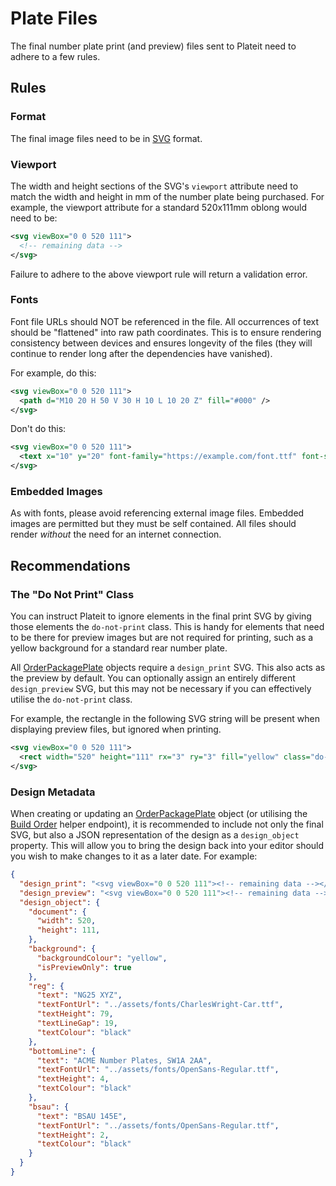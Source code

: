 # Plate Files

The final number plate print (and preview) files sent to Plateit need to adhere to a few rules.

## Rules

### Format

The final image files need to be in [SVG](https://developer.mozilla.org/en-US/docs/Web/SVG) format.

### Viewport

The width and height sections of the SVG's `viewport` attribute need to match the width and height in mm of the number plate being purchased. For example, the viewport attribute for a standard 520x111mm oblong would need to be:

```xml
<svg viewBox="0 0 520 111">
  <!-- remaining data -->
</svg>
```

Failure to adhere to the above viewport rule will return a validation error.

### Fonts

Font file URLs should NOT be referenced in the file. All occurrences of text should be "flattened" into raw path coordinates. This is to ensure rendering consistency between devices and ensures longevity of the files (they will continue to render long after the dependencies have vanished).

For example, do this:

```xml
<svg viewBox="0 0 520 111">
  <path d="M10 20 H 50 V 30 H 10 L 10 20 Z" fill="#000" />
</svg>
```

Don't do this:

```xml
<svg viewBox="0 0 520 111">
  <text x="10" y="20" font-family="https://example.com/font.ttf" font-size="24">Text</text>
</svg>
```
### Embedded Images

As with fonts, please avoid referencing external image files. Embedded images are permitted but they must be self contained. All files should render *without* the need for an internet connection.

## Recommendations

### The "Do Not Print" Class

You can instruct Plateit to ignore elements in the final print SVG by giving those elements the `do-not-print` class. This is handy for elements that need to be there for preview images but are not required for printing, such as a yellow background for a standard rear number plate.

All [OrderPackagePlate](/objects/order-package-plate.md) objects require a `design_print` SVG. This also acts as the preview by default. You can optionally assign an entirely different `design_preview` SVG, but this may not be necessary if you can effectively utilise the `do-not-print` class.

For example, the rectangle in the following SVG string will be present when displaying preview files, but ignored when printing.

```xml
<svg viewBox="0 0 520 111">
  <rect width="520" height="111" rx="3" ry="3" fill="yellow" class="do-not-print"></rect>
</svg>
```

### Design Metadata

When creating or updating an [OrderPackagePlate](/objects/order-package-plate.md) object (or utilising the [Build Order](/helpers/actions/build-order.md) helper endpoint), it is recommended to include not only the final SVG, but also a JSON representation of the design as a `design_object` property. This will allow you to bring the design back into your editor should you wish to make changes to it as a later date. For example:

```json
{
  "design_print": "<svg viewBox="0 0 520 111"><!-- remaining data --></svg>",
  "design_preview": "<svg viewBox="0 0 520 111"><!-- remaining data --></svg>",
  "design_object": {
    "document": {
      "width": 520,
      "height": 111,
    },
    "background": {
      "backgroundColour": "yellow",
      "isPreviewOnly": true
    },
    "reg": {
      "text": "NG25 XYZ",
      "textFontUrl": "../assets/fonts/CharlesWright-Car.ttf",
      "textHeight": 79,
      "textLineGap": 19,
      "textColour": "black"
    },
    "bottomLine": {
      "text": "ACME Number Plates, SW1A 2AA",
      "textFontUrl": "../assets/fonts/OpenSans-Regular.ttf",
      "textHeight": 4,
      "textColour": "black"
    },
    "bsau": {
      "text": "BSAU 145E",
      "textFontUrl": "../assets/fonts/OpenSans-Regular.ttf",
      "textHeight": 2,
      "textColour": "black"
    }
  }
}
```